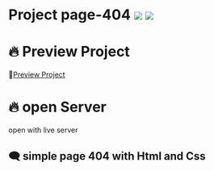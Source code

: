 
# Project page-404 ![](https://img.shields.io/badge/-html5-orange) ![](https://img.shields.io/badge/-css-blue)

# 🔥 Preview Project

 🚀[Preview Project](https://crisger.github.io/page-404/)

# 🔥 open Server

 open with live server

## 🗨️ simple page 404 with Html and Css

